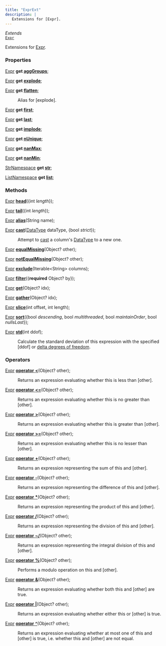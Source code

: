 ```yaml
---
title: "ExprExt"
description: |
   Extensions for [Expr].
---
```

*Extends*  
<code>[Expr]</code>

 Extensions for [Expr].

### Properties
<dl>
<dt>

<span class="dart-code">[Expr] <strong>get [aggGroups](agggroups)</strong>;</span>
</dt>
<dt>

<span class="dart-code">[Expr] <strong>get [explode](explode)</strong>;</span>
</dt>
<dt>

<span class="dart-code">[Expr] <strong>get [flatten](flatten)</strong>;</span>
</dt>
<dd>

 Alias for [explode].
</dd>
<dt>

<span class="dart-code">[Expr] <strong>get [first](first)</strong>;</span>
</dt>
<dt>

<span class="dart-code">[Expr] <strong>get [last](last)</strong>;</span>
</dt>
<dt>

<span class="dart-code">[Expr] <strong>get [implode](implode)</strong>;</span>
</dt>
<dt>

<span class="dart-code">[Expr] <strong>get [nUnique](nunique)</strong>;</span>
</dt>
<dt>

<span class="dart-code">[Expr] <strong>get [nanMax](nanmax)</strong>;</span>
</dt>
<dt>

<span class="dart-code">[Expr] <strong>get [nanMin](nanmin)</strong>;</span>
</dt>
<dt>

<span class="dart-code">[StrNamespace] <strong>get [str](str)</strong>;</span>
</dt>
<dt>

<span class="dart-code">[ListNamespace] <strong>get [list](list)</strong>;</span>
</dt>
</dl>

### Methods
<dl>
<dt>

<span class="dart-code">[Expr] [<strong>head](head)</strong>({<span class="nobr">int <i>length</i></span>});</span>
</dt>
<dt>

<span class="dart-code">[Expr] [<strong>tail](tail)</strong>({<span class="nobr">int <i>length</i></span>});</span>
</dt>
<dt>

<span class="dart-code">[Expr] [<strong>alias](alias)</strong>(<span class="nobr">String name</span>);</span>
</dt>
<dt>

<span class="dart-code">[Expr] [<strong>cast](cast)</strong>(<span class="nobr">[DataType] dataType</span>, {<span class="nobr">bool <i>strict</i></span>});</span>
</dt>
<dd>

 Attempt to [cast](https://docs.pola.rs/user-guide/expressions/casting) a column's [DataType] to a new one.
</dd>
<dt>

<span class="dart-code">[Expr] [<strong>equalMissing](equalmissing)</strong>(<span class="nobr">Object? other</span>);</span>
</dt>
<dt>

<span class="dart-code">[Expr] [<strong>notEqualMissing](notequalmissing)</strong>(<span class="nobr">Object? other</span>);</span>
</dt>
<dt>

<span class="dart-code">[Expr] [<strong>exclude](exclude)</strong>(<span class="nobr">Iterable&lt;String&gt; columns</span>);</span>
</dt>
<dt>

<span class="dart-code">[Expr] [<strong>filter](filter)</strong>({<span class="nobr"><strong>required</strong> Object? by</span>});</span>
</dt>
<dt>

<span class="dart-code">[Expr] [<strong>get](get)</strong>(<span class="nobr">Object? idx</span>);</span>
</dt>
<dt>

<span class="dart-code">[Expr] [<strong>gather](gather)</strong>(<span class="nobr">Object? idx</span>);</span>
</dt>
<dt>

<span class="dart-code">[Expr] [<strong>slice](slice)</strong>(<span class="nobr">int offset</span>, <span class="nobr">int length</span>);</span>
</dt>
<dt>

<span class="dart-code">[Expr] [<strong>sort](sort)</strong>({<span class="nobr">bool <i>descending</i></span>, <span class="nobr">bool <i>multithreaded</i></span>, <span class="nobr">bool <i>maintainOrder</i></span>, <span class="nobr">bool <i>nullsLast</i></span>});</span>
</dt>
<dt>

<span class="dart-code">[Expr] [<strong>std](std)</strong>(<span class="nobr">int ddof</span>);</span>
</dt>
<dd>

 Calculate the standard deviation of this expression with the specified
 [ddof] or [delta degrees of freedom](https://en.wikipedia.org/wiki/Degrees_of_freedom_(statistics)).
</dd>
</dl>

### Operators
<dl>
<dt>

<span class="dart-code">[Expr] [<strong>operator</strong> <strong><](op_lt)</strong>(<span class="nobr">Object? other</span>);</span>
</dt>
<dd>

 Returns an expression evaluating whether this is less than [other].
</dd>
<dt>

<span class="dart-code">[Expr] [<strong>operator</strong> <strong><=](op_le)</strong>(<span class="nobr">Object? other</span>);</span>
</dt>
<dd>

 Returns an expression evaluating whether this is no greater than [other].
</dd>
<dt>

<span class="dart-code">[Expr] [<strong>operator</strong> <strong>>](op_gt)</strong>(<span class="nobr">Object? other</span>);</span>
</dt>
<dd>

 Returns an expression evaluating whether this is greater than [other].
</dd>
<dt>

<span class="dart-code">[Expr] [<strong>operator</strong> <strong>>=](op_ge)</strong>(<span class="nobr">Object? other</span>);</span>
</dt>
<dd>

 Returns an expression evaluating whether this is no lesser than [other].
</dd>
<dt>

<span class="dart-code">[Expr] [<strong>operator</strong> <strong>+](op_add)</strong>(<span class="nobr">Object? other</span>);</span>
</dt>
<dd>

 Returns an expression representing the sum of this and [other].
</dd>
<dt>

<span class="dart-code">[Expr] [<strong>operator</strong> <strong>-](op_sub)</strong>(<span class="nobr">Object? other</span>);</span>
</dt>
<dd>

 Returns an expression representing the difference of this and [other].
</dd>
<dt>

<span class="dart-code">[Expr] [<strong>operator</strong> <strong>*](op_mul)</strong>(<span class="nobr">Object? other</span>);</span>
</dt>
<dd>

 Returns an expression representing the product of this and [other].
</dd>
<dt>

<span class="dart-code">[Expr] [<strong>operator</strong> <strong>/](op_div)</strong>(<span class="nobr">Object? other</span>);</span>
</dt>
<dd>

 Returns an expression representing the division of this and [other].
</dd>
<dt>

<span class="dart-code">[Expr] [<strong>operator</strong> <strong>~/](op_idiv)</strong>(<span class="nobr">Object? other</span>);</span>
</dt>
<dd>

 Returns an expression representing the integral division of this and [other].
</dd>
<dt>

<span class="dart-code">[Expr] [<strong>operator</strong> <strong>%](op_mod)</strong>(<span class="nobr">Object? other</span>);</span>
</dt>
<dd>

 Performs a modulo operation on this and [other].
</dd>
<dt>

<span class="dart-code">[Expr] [<strong>operator</strong> <strong>&](op_and)</strong>(<span class="nobr">Object? other</span>);</span>
</dt>
<dd>

 Returns an expression evaluating whether both this and [other] are true.
</dd>
<dt>

<span class="dart-code">[Expr] [<strong>operator</strong> <strong>|](op_or)</strong>(<span class="nobr">Object? other</span>);</span>
</dt>
<dd>

 Returns an expression evaluating whether either this or [other] is true.
</dd>
<dt>

<span class="dart-code">[Expr] [<strong>operator</strong> <strong>^](op_xor)</strong>(<span class="nobr">Object? other</span>);</span>
</dt>
<dd>

 Returns an expression evaluating whether at most one of this and [other] is true,
 i.e. whether this and [other] are not equal.
</dd>
</dl>


[Expr]: /reference/classes/expr/
[StrNamespace]: /reference/classes/strnamespace/
[ListNamespace]: /reference/classes/listnamespace/
[DataType]: /reference/classes/datatype/
